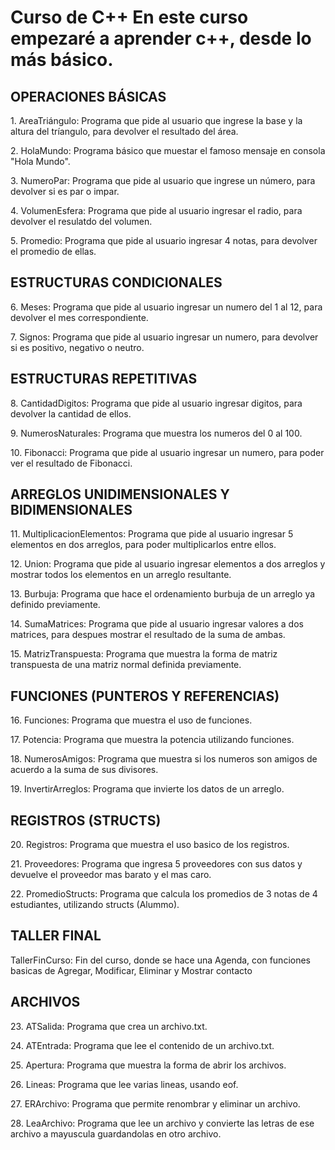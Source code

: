 <h1> Curso de C++ En este curso empezaré a aprender c++, desde lo más básico. </h1>
<body>

<h2> OPERACIONES BÁSICAS </h2>
<p> 1. AreaTriángulo: Programa que pide al usuario que ingrese la base y la altura del tríangulo, para devolver el resultado del área. </p>
<p> 2. HolaMundo: Programa básico que muestar el famoso mensaje en consola "Hola Mundo". </p>
<p> 3. NumeroPar: Programa que pide al usuario que ingrese un número, para devolver si es par o impar. </p>
<p> 4. VolumenEsfera: Programa que pide al usuario ingresar el radio, para devolver el resulatdo del volumen. </p>
<p> 5. Promedio: Programa que pide al usuario ingresar 4 notas, para devolver el promedio de ellas. </p>

<h2> ESTRUCTURAS CONDICIONALES </h2>
<p> 6. Meses: Programa que pide al usuario ingresar un numero del 1 al 12, para devolver el mes correspondiente. </p>
<p> 7. Signos: Programa que pide al usuario ingresar un numero, para devolver si es positivo, negativo o neutro. </p>

<h2> ESTRUCTURAS REPETITIVAS </h2>
<p> 8. CantidadDigitos: Programa que pide al usuario ingresar digitos, para devolver la cantidad de ellos. </p> 
<p> 9. NumerosNaturales: Programa que muestra los numeros del 0 al 100. </p> 
<p> 10. Fibonacci: Programa que pide al usuario ingresar un numero, para poder ver el resultado de Fibonacci. </p>

<h2> ARREGLOS UNIDIMENSIONALES Y BIDIMENSIONALES </h2>
<p> 11. MultiplicacionElementos: Programa que pide al usuario ingresar 5 elementos en dos arreglos, para poder multiplicarlos entre ellos. </p>
<p> 12. Union: Programa que pide al usuario ingresar elementos a dos arreglos y mostrar todos los elementos en un arreglo resultante. </p>
<p> 13. Burbuja: Programa que hace el ordenamiento burbuja de un arreglo ya definido previamente. </p>
<p> 14. SumaMatrices: Programa que pide al usuario ingresar valores a dos matrices, para despues mostrar el resultado de la suma de ambas. </p>
<p> 15. MatrizTranspuesta: Programa que muestra la forma de matriz transpuesta de una matriz normal definida previamente. </p>

<h2> FUNCIONES (PUNTEROS Y REFERENCIAS) </h2>
<p> 16. Funciones: Programa que muestra el uso de funciones. </p>
<p> 17. Potencia: Programa que muestra la potencia utilizando funciones. </p>
<p> 18. NumerosAmigos: Programa que muestra si los numeros son amigos de acuerdo a la suma de sus divisores. </p>
<p> 19. InvertirArreglos: Programa que invierte los datos de un arreglo. </p>

<h2> REGISTROS (STRUCTS) </h2>
<p> 20. Registros: Programa que muestra el uso basico de los registros. </p>
<p> 21. Proveedores: Programa que ingresa 5 proveedores con sus datos y devuelve el proveedor mas barato y el mas caro. </p>
<p> 22. PromedioStructs: Programa que calcula los promedios de 3 notas de 4 estudiantes, utilizando structs (Alummo). </p>
  
  <h2> TALLER FINAL </h2>
  <p> TallerFinCurso: Fin del curso, donde se hace una Agenda, con funciones basicas de Agregar, Modificar, Eliminar y Mostrar contacto</p>

<h2> ARCHIVOS </h2>
<p> 23. ATSalida: Programa que crea un archivo.txt. </p>
<p> 24. ATEntrada: Programa que lee el contenido de un archivo.txt. </p>
<p> 25. Apertura: Programa que muestra la forma de abrir los archivos. </p>
<p> 26. Lineas: Programa que lee varias lineas, usando eof. </p>
<p> 27. ERArchivo: Programa que permite renombrar y eliminar un archivo. </p>
<p> 28. LeaArchivo: Programa que lee un archivo y convierte las letras de ese archivo a mayuscula guardandolas en otro archivo. </p>
  
  
</body>
